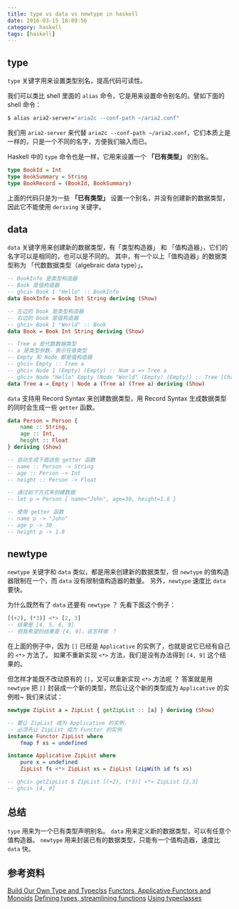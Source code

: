 ```yaml
---
title: type vs data vs newtype in haskell
date: 2016-03-15 18:09:56
category: haskell
tags: [haskell]
---
```


## type

`type` 关键字用来设置类型别名，提高代码可读性。

我们可以类比 shell 里面的 `alias` 命令，它是用来设置命令别名的。譬如下面的 shell 命令：

```bash
$ alias aria2-server="aria2c --conf-path ~/aria2.conf"
```

我们用 `aria2-server` 来代替 `aria2c --conf-path ~/aria2.conf`，它们本质上是一样的，只是一个不同的名字，方便我们输入而已。

Haskell 中的 `type` 命令也是一样，它用来设置一个 **「已有类型」** 的别名。

```hs
type BookId = Int
type BookSummary = String
type BookRecord = (BookId, BookSummary)
```

上面的代码只是为一些 **「已有类型」** 设置一个别名，并没有创建新的数据类型，因此它不能使用 `deriving` 关键字。

## data

`data` 关键字用来创建新的数据类型，有「类型构造器」 和 「值构造器」，它们的名字可以是相同的，也可以是不同的。
其中，有一个以上「值构造器」的数据类型称为 「代数数据类型（algebraic data type）」。

```hs
-- BookInfo 是类型构造器
-- Book 是值构造器
-- ghci> Book 1 "Hello" :: BookInfo
data BookInfo = Book Int String deriving (Show)

-- 左边的 Book 是类型构造器
-- 右边的 Book 是值构造器
-- ghci> Book 1 "World" :: Book
data Book = Book Int String deriving (Show)

-- Tree a 是代数数据类型
-- a 是类型参数，表示任意类型
-- Empty 和 Node 都是值构造器
-- ghci> Empty :: Tree a
-- ghci> Node 1 (Empty) (Empty) :: Num a => Tree a
-- ghci> Node "Hello" Empty (Node "World" (Empty) (Empty)) :: Tree [Char]
data Tree a = Empty | Node a (Tree a) (Tree a) deriving (Show)
```

`data` 支持用 Record Syntax 来创建数据类型，用 Record Syntax 生成数据类型的同时会生成一些 `getter` 函数。

```hs
data Person = Person {
    name :: String,
    age :: Int,
    height :: Float
} deriving (Show)

-- 自动生成下面这些 getter 函数
-- name :: Person -> String
-- age :: Person -> Int
-- height :: Person -> Float

-- 通过如下方式来创建数据
-- let p = Person { name="John", age=30, height=1.8 }

-- 使用 getter 函数
-- name p -> "John"
-- age p -> 30
-- height p -> 1.8
```

## newtype

`newtype` 关键字和 `data` 类似，都是用来创建新的数据类型，但 `newtype` 的值构造器限制在一个，而 `data` 没有限制值构造器的数量。
另外，`newtype` 速度比 `data` 要快。

为什么既然有了 `data` 还要有 `newtype` ？ 先看下面这个例子：

```hs
[(+2), (*3)] <*> [2, 3]
-- 结果是 [4, 5, 6, 9]
-- 但我希望的结果是 [4, 9]，该怎样做 ？
```

在上面的例子中，因为 `[]` 已经是 `Applicative` 的实例了，也就是说它已经有自己的 `<*>` 方法了。
如果不重新实现 `<*>` 方法，我们是没有办法得到 `[4, 9]` 这个结果的。

但怎样才能既不改动原有的 `[]`，又可以重新实现 `<*>` 方法呢 ？
答案就是用 `newtype` 把 `[]` 封装成一个新的类型，然后让这个新的类型成为 `Applicative` 的实例啦~
我们来试试：

```hs
newtype ZipList a = ZipList { getZipList :: [a] } deriving (Show)

-- 要让 ZipList 成为 Applicative 的实例，
-- 必须先让 ZipList 成为 Functor 的实例
instance Functor ZipList where
    fmap f xs = undefined

instance Applicative ZipList where
    pure x = undefined
    ZipList fs <*> ZipList xs = ZipList (zipWith id fs xs)

-- ghci> getZipList $ ZipList [(+2), (*3)] <*> ZipList [2,3]
-- ghci> [4, 9]
```

## 总结

`type` 用来为一个已有类型声明别名。
`data` 用来定义新的数据类型，可以有任意个值构造器。
`newtype` 用来封装已有的数据类型，只能有一个值构造器，速度比 `data` 快。


## 参考资料

[Build Our Own Type and Typeclss](http://learnyoua.haskell.sg/content/zh-cn/ch08/build-our-own-type-and-typeclass.html)
[Functors, Applicative Functors and Monoids](http://learnyouahaskell.com/functors-applicative-functors-and-monoids)
[Defining types, streamlining functions](http://cnhaskell.com/chp/3.html)
[Using typeclasses](http://cnhaskell.com/chp/6.html)
